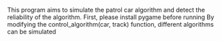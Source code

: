 This program aims to simulate the patrol car algorithm and detect the reliability of the algorithm.
First, please install pygame before running
By modifying the control_algorithm(car, track) function, different algorithms can be simulated
